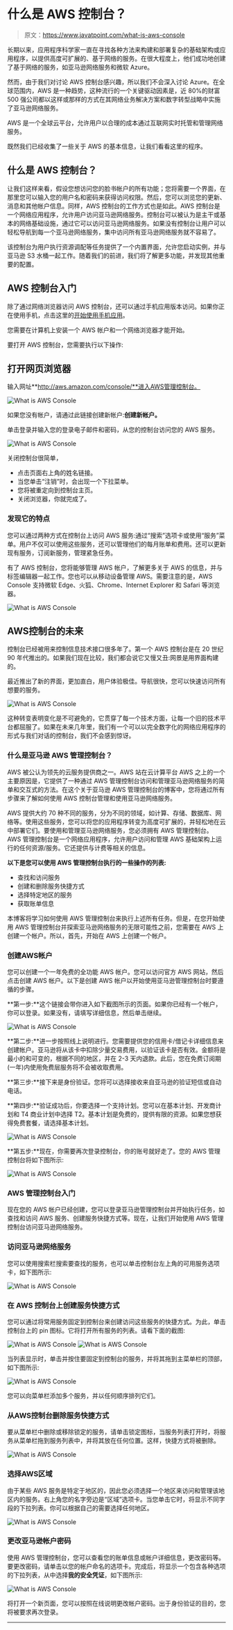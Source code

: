 # 什么是 AWS 控制台？

> 原文：<https://www.javatpoint.com/what-is-aws-console>

长期以来，应用程序科学家一直在寻找各种方法来构建和部署复杂的基础架构或应用程序，以提供高度可扩展的、基于网络的服务。在很大程度上，他们成功地创建了基于网络的服务，如亚马逊网络服务和微软 Azure。

然而，由于我们对讨论 AWS 控制台感兴趣，所以我们不会深入讨论 Azure。在全球范围内，AWS 是一种趋势，这种流行的一个关键驱动因素是，近 80%的财富 500 强公司都以这样或那样的方式在其网络业务解决方案和数字转型战略中实施了亚马逊网络服务。

AWS 是一个全球云平台，允许用户以合理的成本通过互联网实时托管和管理网络服务。

既然我们已经收集了一些关于 AWS 的基本信息，让我们看看这里的程序。

## 什么是 AWS 控制台？

让我们这样来看，假设您想访问您的脸书帐户的所有功能；您将需要一个界面，在那里您可以输入您的用户名和密码来获得访问权限。然后，您可以浏览您的更新、消息和其他帐户信息。同样，AWS 控制台的工作方式也是如此。AWS 控制台是一个网络应用程序，允许用户访问亚马逊网络服务。控制台可以被认为是主干或基本的网络基础设施，通过它可以访问亚马逊网络服务。如果没有控制台让用户可以轻松导航到每一个亚马逊网络服务，集中访问所有亚马逊网络服务就不容易了。

该控制台为用户执行资源调配等任务提供了一个内置界面，允许您启动实例，并与亚马逊 S3 水桶一起工作。随着我们的前进，我们将了解更多功能，并发现其他重要的配置。

## AWS 控制台入门

除了通过网络浏览器访问 AWS 控制台，还可以通过手机应用版本访问。如果你正在使用手机，点击这里的[开始使用手机应用](https://aws.amazon.com/console/mobile/)。

您需要在计算机上安装一个 AWS 帐户和一个网络浏览器才能开始。

要打开 AWS 控制台，您需要执行以下操作:

## 打开网页浏览器

输入网址**http://aws.amazon.com/console/**进入AWS管理控制台。

![What is AWS Console](img/0b8fb5175e604dc7609e83edd53769d4.png)

如果您没有帐户，请通过此链接创建新帐户:**创建新帐户。**

单击登录并输入您的登录电子邮件和密码，从您的控制台访问您的 AWS 服务。

![What is AWS Console](img/9fc445e7e01644a32ff1fb69ac0a40ae.png)

关闭控制台很简单，

*   点击页面右上角的姓名链接。
*   当您单击“注销”时，会出现一个下拉菜单。
*   您将被重定向到控制台主页。
*   关闭浏览器，你就完成了。

### 发现它的特点

您可以通过两种方式在控制台上访问 AWS 服务:通过“搜索”选项卡或使用“服务”菜单。用户不仅可以使用这些服务，还可以管理他们的每月账单和费用。还可以更新现有服务，订阅新服务，管理紧急任务。

有了 AWS 控制台，您将能够管理 AWS 帐户，了解更多关于 AWS 的信息，并与标签编辑器一起工作。您也可以从移动设备管理 AWS。需要注意的是，AWS Console 支持微软 Edge、火狐、Chrome、Internet Explorer 和 Safari 等浏览器。

![What is AWS Console](img/4162c55b8ef0a068ad041e130255d9f9.png)

## AWS控制台的未来

控制台已经被用来控制信息技术接口很多年了。第一个 AWS 控制台是在 20 世纪 90 年代推出的。如果我们现在比较，我们都会说它又慢又丑:网景是用界面构建的。

最近推出了新的界面，更加直白，用户体验极佳。导航很快，您可以快速访问所有想要的服务。

![What is AWS Console](img/3ec12da4d7ae50a031cd054a55d6e141.png)

这种转变表明变化是不可避免的，它贯穿了每一个技术方面，让每一个旧的技术平台都屈服了。如果在未来几年里，我们有一个可以以完全数字化的网络应用程序的形式与我们对话的控制台，我们不会感到惊讶。

### 什么是亚马逊 AWS 管理控制台？

AWS 被公认为领先的云服务提供商之一。AWS 站在云计算平台 AWS 之上的一个主要原因是，它提供了一种通过 AWS 管理控制台访问和管理亚马逊网络服务的简单和交互式的方法。在这个关于亚马逊 AWS 管理控制台的博客中，您将通过所有步骤来了解如何使用 AWS 控制台管理和使用亚马逊网络服务。

AWS 提供大约 70 种不同的服务，分为不同的领域，如计算、存储、数据库、网络等。使用这些服务，您可以将您的应用程序转变为高度可扩展的，并轻松地在云中部署它们。要使用和管理亚马逊网络服务，您必须拥有 AWS 管理控制台。AWS 管理控制台是一个网络应用程序，允许用户访问和管理 AWS 基础架构上运行的任何资源/服务。它还提供与计费等相关的信息。

**以下是您可以使用 AWS 管理控制台执行的一些操作的列表:**

*   查找和访问服务
*   创建和删除服务快捷方式
*   选择特定地区的服务
*   获取账单信息

本博客将学习如何使用 AWS 管理控制台来执行上述所有任务。但是，在您开始使用 AWS 管理控制台并探索亚马逊网络服务的无限可能性之前，您需要在 AWS 上创建一个帐户。所以，首先，开始在 AWS 上创建一个帐户。

### 创建AWS帐户

您可以创建一个一年免费的全功能 AWS 帐户。您可以访问官方 AWS 网站，然后点击创建 AWS 帐户。以下是创建 AWS 帐户以开始使用亚马逊管理控制台时要遵循的步骤。

**第一步:**这个链接会带你进入如下截图所示的页面。如果你已经有一个帐户，你可以登录。如果没有，请填写详细信息，然后单击继续。

![What is AWS Console](img/1bdce54b89315de4a5cfb52f66e76ea5.png)

**第二步:**进一步按照线上说明进行。您需要提供您的信用卡/借记卡详细信息来创建帐户。亚马逊将从该卡中扣除少量交易费用，以验证该卡是否有效。金额将是最小的和可变的，根据不同的地区，并在 2-3 天内退款。此后，您在免费订阅期(一年)内使用免费层服务将不会被收取费用。

**第三步:**接下来是身份验证。您将可以选择接收来自亚马逊的验证短信或自动电话。

**第四步:**验证成功后，你要选择一个支持计划。您可以在基本计划、开发商计划和 T4 商业计划中选择 T2。基本计划是免费的，提供有限的资源。如果您想获得免费套餐，请选择基本计划。

![What is AWS Console](img/b82cea6a9227bc13a233b1c108520104.png)

**第五步:**现在，你需要再次登录控制台，你的账号就好走了。您的 AWS 管理控制台将如下图所示:

![What is AWS Console](img/2e6056f3de9f9cc07a605ec96c2b6401.png)

### AWS 管理控制台入门

现在您的 AWS 帐户已经创建，您可以登录亚马逊管理控制台并开始执行任务，如查找和访问 AWS 服务、创建服务快捷方式等。现在，让我们开始使用 AWS 管理控制台访问亚马逊网络服务。

### 访问亚马逊网络服务

您可以使用搜索栏搜索要查找的服务，也可以单击控制台左上角的可用服务选项卡，如下图所示:

![What is AWS Console](img/e74ac1780c5e91f97ec3fa47b181ed9f.png)

### 在 AWS 控制台上创建服务快捷方式

您可以通过将常用服务固定到控制台来创建访问这些服务的快捷方式。为此，单击控制台上的 pin 图标。它将打开所有服务的列表。请看下面的截图:

![What is AWS Console](img/3687b4fe616a7de5851fce311903b5ae.png)
![What is AWS Console](img/e03e7dfee8b8df4cd0b70fbea9fc586f.png)

当列表显示时，单击并按住要固定到控制台的服务，并将其拖到主菜单栏的顶部，如下图所示:

![What is AWS Console](img/489c545be82f33fa97d8ff8e448ae28f.png)

您可以向菜单栏添加多个服务，并以任何顺序排列它们。

### 从AWS控制台删除服务快捷方式

要从菜单栏中删除或移除锁定的服务，请单击锁定图标，当服务列表打开时，将服务从菜单栏拖到服务列表中，并将其放在任何位置。这样，快捷方式将被删除。

![What is AWS Console](img/4586bbf6dd4b5b6b27e8124c57d12c3c.png)

### 选择AWS区域

由于某些 AWS 服务是特定于地区的，因此您必须选择一个地区来访问和管理该地区内的服务。右上角您的名字旁边是“区域”选项卡。当您单击它时，将显示不同字段的下拉列表。你可以根据自己的需要选择任何地区。

![What is AWS Console](img/e740b464c6205ff606c053bfd4d102e6.png)

### 更改亚马逊帐户密码

使用 AWS 管理控制台，您可以查看您的账单信息或帐户详细信息，更改密码等。要更改密码，请单击以您的帐户命名的选项卡。完成后，将显示一个包含各种选项的下拉列表，从中选择**我的安全凭证**，如下图所示:

![What is AWS Console](img/72352ad00fa927d9f6c557f77aebae27.png)

将打开一个新页面，您可以按照在线说明更改帐户密码。出于身份验证的目的，您将被要求再次登录。

* * *